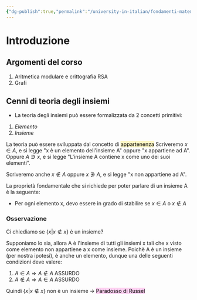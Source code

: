 ```yaml
---
{"dg-publish":true,"permalink":"/university-in-italian/fondamenti-matematici-per-l-informatica/teoria/introduzione/"}
---
```


# Introduzione
## Argomenti del corso
1) Aritmetica modulare e crittografia RSA
2) Grafi

## Cenni di teoria degli insiemi
- La teoria degli insiemi può essere formalizzata da 2 concetti primitivi:
1) *Elemento*
2) *Insieme*

La teoria può essere sviluppata dal concetto di <mark style="background: #FFF3A3A6;">appartenenza</mark> 
Scriveremo $x \in A$, e si legge "x è un elemento dell'insieme A" oppure "x appartiene ad A".
Oppure $A \ni x$, e si legge "L'insieme A contiene x come uno dei suoi elementi".

Scriveremo anche $x \notin A$ oppure $x \not\ni A$, e si legge "x non appartiene ad A".

La proprietà fondamentale che si richiede per poter parlare di un insieme A è la seguente:
- Per ogni elemento x, devo essere in grado di stabilire se $x \in A$ o $x \notin A$

### Osservazione

Ci chiediamo se  $\{ x | x \notin x \}$ è un insieme?

Supponiamo lo sia, allora A è l'insieme di tutti gli insiemi x tali che x visto come elemento non appartiene a x come insieme.
Poichè A è un insieme (per nostra ipotesi), è anche un elemento, dunque una delle seguenti condizioni deve valere: 

1.  $A \in A \Rightarrow A \notin A$   ASSURDO
2.  $A \notin A \Rightarrow A \in A$   ASSURDO

Quindi $\{ x | x \notin x \}$ non è un insieme $\rightarrow$ <mark style="background: #FFB8EBA6;">Paradosso di Russel</mark> 
